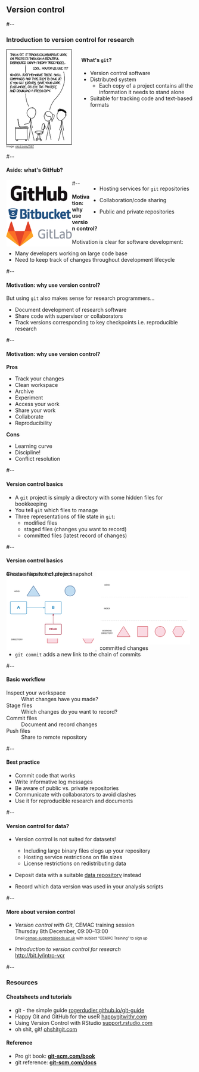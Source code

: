 <!-- .slide: id="versioncontrol" -->
## Version control

#--

### Introduction to version control for research

<img style="float: left; width: 35%" alt="xkcd 1597: git" src="img/vc/xkcd1597_git.png"/>

<div style="float:left; width: 60%; padding-left: 5%">

#### What's `git`?

- Version control software <!-- .element class="fragment fade-in" -->
- Distributed system <!-- .element class="fragment fade-in" -->
  - Each copy of a project contains all the information it needs to stand alone <!-- .element class="fragment fade-in smaller" -->
- Suitable for tracking code and text-based formats <!-- .element class="fragment fade-in" -->

</div>

<div style="clear: left; font-size: 50%;">

Image: [xkcd.com/1597](https://xkcd.com/1597/)

</div>


#--
#### Aside: what's GitHub?

<div style="float: left; width: 35%;">
<a src="https://github.com">
<img style="vertical-align:middle;background-color:white" src="img/vc/GitHub_Logo.png" />
</a>

<a src="https://bitbucket.org">
<img style="vertical-align:middle" src="img/vc/bitbucket-logo-blue.png" />
</a>

<a src="https://about.gitlab.com">
<img style="vertical-align:middle" src="img/vc/gitlab_wm_no_bg.png" />
</a>
</div>

<div style="float: right; width: 55%">

- Hosting services for <code>git</code> repositories

- Collaboration/code sharing

- Public and private repositories
</div>


#--
#### Motivation: why use version control?

Motivation is clear for software development:

- Many developers working on large code base <!-- .element class="fragment fade-in" -->
- Need to keep track of changes throughout development lifecycle <!-- .element class="fragment fade-in" -->


#--
#### Motivation: why use version control?

But using <code>git</code> also makes sense for research programmers...

- Document development of research software<!-- .element class="fragment fade-in" -->
- Share code with supervisor or collaborators<!-- .element class="fragment fade-in" -->
- Track versions corresponding to key checkpoints i.e. reproducible research <!-- .element class="fragment fade-in" -->

#--
#### Motivation: why use version control?


<div class="pull-left">

**Pros** <!-- .element class="fragment fade-in" -->

- Track your changes <!-- .element class="fragment fade-in" -->
- Clean workspace <!-- .element class="fragment fade-in" -->
- Archive <!-- .element class="fragment fade-in" -->
- Experiment <!-- .element class="fragment fade-in" -->
- Access your work <!-- .element class="fragment fade-in" -->
- Share your work <!-- .element class="fragment fade-in" -->
- Collaborate <!-- .element class="fragment fade-in" -->
- Reproducibility <!-- .element class="fragment fade-in" -->

</div>

<div class="pull-right">

**Cons** <!-- .element class="fragment fade-in" -->

- Learning curve <!-- .element class="fragment fade-in" -->
- Discipline! <!-- .element class="fragment fade-in" -->
- Conflict resolution <!-- .element class="fragment fade-in" -->

</div>

#--

#### Version control basics

<ul>
<li class="fragment fade-in">
A <code>git</code> project is simply a directory with some hidden files for bookkeeping
</li>
<li class="fragment fade-in">
You tell <code>git</code> which files to manage
</li>
<li class="fragment fade-in">
Three representations of file state in <code>git</code>:
<ul>
<li>modified files</li>
<li>staged files (changes you want to record)</li>
<li>committed files (latest record of changes)</li>
</ul>
</li>
</ul>

#--
#### Version control basics

<div class="splash" style="position:relative">

<div class="fragment fade-in-then-out" data-fragment-index="1" style="position:absolute">
Modify files in the working directory

<img style="width: 50%" src="img/vc/git_states-1.png" alt="Files in the working directory" />
</div>

<div class="fragment fade-in-then-out" data-fragment-index="2" style="position:absolute">
<!-- Stage files to the index -->
Choose files to include in snapshot
<br/>
<img style="width: 50%" src="img/vc/git_states-5.png" alt="Files staged to the index" />
</div>

<div class="fragment" data-fragment-index="3" style="position:absolute">
<!-- Commit files (<code class="inline">HEAD</code> = most recent commit) -->
Create snapshot of project
<br/>
<img style="width: 50%" src="img/vc/git_states-6.png" alt="Committed files" />
</div>

#--
#### Version control basics

<div class="splash" style="position: relative;">
<img class="fragment" data-fragment-index="1" style="width: 50%;position:absolute;" src="img/vc/git_snapshots-1.png" alt="Git snapshots/HEAD" />
<img class="fragment fade-in" data-fragment-index="2" style="width: 50%;" src="img/vc/git_snapshots-2.png" alt="Git snapshots/HEAD" />
</div>

<ul>
<li class="fragment fade-in" data-fragment-index="1"><code class="inline">HEAD</code> references the most recently committed changes</li>
<li class="fragment fade-in" data-fragment-index="2"><code class="inline">git commit</code> adds a new link to the chain of commits</li>
</ul>

#--
#### Basic workflow

<dl>
<dt>
Inspect your workspace
</dt> <!-- .element class="fragment fade-in" -->
<dd>What changes have you made?</dd> <!-- .element class="fragment fade-in" -->

<dt>Stage files</dt> <!-- .element class="fragment fade-in" -->
<dd>Which changes do you want to record?</dd> <!-- .element class="fragment fade-in" -->

<dt>Commit files</dt> <!-- .element class="fragment fade-in" -->
<dd>Document and record changes</dd> <!-- .element class="fragment fade-in" -->

<dt>Push files</dt> <!-- .element class="fragment fade-in" -->
<dd>Share to remote repository</dd> <!-- .element class="fragment fade-in" -->

<dl>

#--
#### Best practice

- Commit code that works <!-- .element class="fragment fade-in" -->
- Write informative log messages <!-- .element class="fragment fade-in" -->
- Be aware of public vs. private repositories <!-- .element class="fragment fade-in" -->
- Communicate with collaborators to avoid clashes <!-- .element class="fragment fade-in" -->
- Use it for reproducible research and documents <!-- .element class="fragment fade-in" -->


#--
#### Version control for data?

- Version control is not suited for datasets!
  - Including large binary files clogs up your repository
  - Hosting service restrictions on file sizes
  - License restrictions on redistributing data

- Deposit data with a suitable <a href="#/datasharing">data repository</a> instead

- Record which data version was used in your analysis scripts


#--
#### More about version control

- <em>Version control with Git</em>, CEMAC training session<br/>
Thursday 8th December, 09:00&ndash;13:00<br/>
<span style="font-size:70%">Email <a href="mailto:cemac-support@leeds.ac.uk?subject=CEMAC%20Training">cemac-support@leeds.ac.uk</a> with subject &ldquo;CEMAC Training&rdquo; to sign up</span>

- <em>Introduction to version control for research</em><br/>
<a href="http://bit.ly/intro-vcr">http://bit.ly/intro-vcr</a>


#--
### Resources
#### Cheatsheets and tutorials

<div class="smaller">

- git - the simple guide [rogerdudler.github.io/git-guide](http://rogerdudler.github.io/git-guide/)
- Happy Git and GitHub for the useR [happygitwithr.com](https://happygitwithr.com/)
- Using Version Control with RStudio [support.rstudio.com](https://support.rstudio.com/hc/en-us/articles/200532077-Version-Control-with-Git-and-SVN)
- oh shit, git! [ohshitgit.com](https://ohshitgit.com/)

</div>

#### Reference

<div class="smaller">

- Pro git book: [**git-scm.com/book**](https://git-scm.com/book/en/v2)
- git reference: [**git-scm.com/docs**](https://git-scm.com/docs)

</div>

<!-- #-- -->
<!-- ### Configuration -->

<!-- <\!-- TODO simple git config here (but include pointers to usethis for R users?) -\-> -->
<!-- Configure `git`: -->

<!-- ```{r eval=FALSE, tidy=FALSE} -->
<!-- # set global user.name and user.email -->
<!-- usethis::use_git_config(user.name = "Jane Dee", -->
<!--                         user.email = "janedee@example.org") -->
<!-- ``` -->

<!-- Initialise `git` repository and create initial commit: -->
<!-- ```{r eval=FALSE, tidy=FALSE} -->
<!-- usethis::use_git(message) -->
<!-- ``` -->

<!-- Set up a GitHub personal access token (PAT) to allow creation/modification of GitHub repositories: -->
<!-- ```{r eval=FALSE, tidy=FALSE} -->
<!-- usethis::browse_github_token() -->
<!-- ``` -->

<!-- Create GitHub repository associated with your project: -->
<!-- ```{r eval=FALSE, tidy=FALSE} -->
<!-- usethis::use_github() -->
<!-- ``` -->
